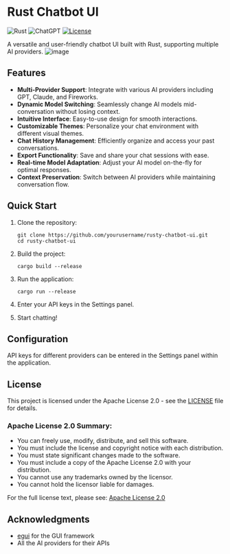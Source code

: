 # Rust Chatbot UI

![Rust](https://img.shields.io/badge/rust-%23000000.svg?style=for-the-badge&logo=rust&logoColor=white)
![ChatGPT](https://img.shields.io/badge/chatGPT-74aa9c?style=for-the-badge&logo=openai&logoColor=white)
[![License](https://img.shields.io/badge/License-Apache%202.0-blue.svg)](https://opensource.org/licenses/Apache-2.0)

A versatile and user-friendly chatbot UI built with Rust, supporting multiple AI providers.
![image](https://github.com/user-attachments/assets/c9f79bab-606f-41f1-9650-ff1946a9b4ee)


## Features

- **Multi-Provider Support**: Integrate with various AI providers including GPT, Claude, and Fireworks.
- **Dynamic Model Switching**: Seamlessly change AI models mid-conversation without losing context.
- **Intuitive Interface**: Easy-to-use design for smooth interactions.
- **Customizable Themes**: Personalize your chat environment with different visual themes.
- **Chat History Management**: Efficiently organize and access your past conversations.
- **Export Functionality**: Save and share your chat sessions with ease.
- **Real-time Model Adaptation**: Adjust your AI model on-the-fly for optimal responses.
- **Context Preservation**: Switch between AI providers while maintaining conversation flow.

## Quick Start

1. Clone the repository:
   ```
   git clone https://github.com/yourusername/rusty-chatbot-ui.git
   cd rusty-chatbot-ui
   ```

2. Build the project:
   ```
   cargo build --release
   ```

3. Run the application:
   ```
   cargo run --release
   ```

4. Enter your API keys in the Settings panel.

5. Start chatting!

## Configuration

API keys for different providers can be entered in the Settings panel within the application.

## License

This project is licensed under the Apache License 2.0 - see the [LICENSE](LICENSE) file for details.

### Apache License 2.0 Summary:

- You can freely use, modify, distribute, and sell this software.
- You must include the license and copyright notice with each distribution.
- You must state significant changes made to the software.
- You must include a copy of the Apache License 2.0 with your distribution.
- You cannot use any trademarks owned by the licensor.
- You cannot hold the licensor liable for damages.

For the full license text, please see: [Apache License 2.0](https://www.apache.org/licenses/LICENSE-2.0)

## Acknowledgments

- [egui](https://github.com/emilk/egui) for the GUI framework
- All the AI providers for their APIs
